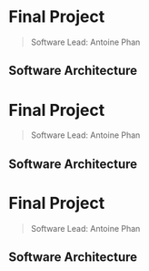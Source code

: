 # Final Project
> Software Lead: Antoine Phan

## Software Architecture
# Final Project
> Software Lead: Antoine Phan

## Software Architecture
# Final Project
> Software Lead: Antoine Phan

## Software Architecture

